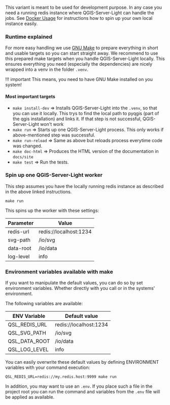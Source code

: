 This variant is meant to be used for development purpose. In any case you need a running redis
instance where QGIS-Server-Light can handle the jobs. See
[Docker Usage](usage.qsl.docker.md#spin-up-a-redis-instance) for instructions how to spin up your own local
instance easily.

### Runtime explained

For more easy handling we use [GNU Make](https://www.gnu.org/software/make/) to prepare everything in short
and usable targets so you can start straight away. We recommend to use this prepared make targets when you
handle QGIS-Server-Light locally. This ensures everything you need (especially the dependencies) are nicely
wrapped into a venv in the folder `.venv`.

!!! important
    This means, you need to have GNU Make installed on you system!

#### Most important targets

- `make install-dev` => Installs QGIS-Server-Light into the `.venv`, so that you can use it locally. This
    trys to find the local path to pyqgis (part of the qgis installation) and links it. If that step is not
    successful, QGIS-Server-Light won't work
- `make run` => Starts up one QGIS-Server-Light process. This only works if above-mentioned step was
    successful.
- `make run-reload` => Same as above but reloads process everytime code was changed.
- `make doc-html` => Produces the HTML version of the documentation in `docs/site`
- `make test` => Run the tests.

### Spin up one QGIS-Server-Light worker

This step assumes you have the locally running redis instance as described in the above linked instructions.

```shell
make run
```

This spins up the worker with these settings:

| Parameter | Value                  |
|-----------|------------------------|
| redis-url | redis://localhost:1234 |
| svg-path  | /io/svg                |
| data-root | /io/data               |
| log-level | info                   |

### Environment variables available with make

If you want to manipulate the default values, you can do so by set environment variables. Whether directly
with you call or in the systems' environment.

The following variables are available:

| ENV Variable    | Default value          |
|-----------------|------------------------|
| QSL_REDIS_URL   | redis://localhost:1234 |
| QSL_SVG_PATH    | /io/svg                |
| QSL_DATA_ROOT   | /io/data               |
| QSL_LOG_LEVEL   | info                   |

You can easily overwrite these default values by defining ENVIRONMENT variables with your command execution:
```shell
QSL_REDIS_URL=redis://my.redis.host:9999 make run
```

In addition, you may want to use an `.env`. If you place such a file
in the project root you can run the command and variables from the `.env` file
will be applied as available.
